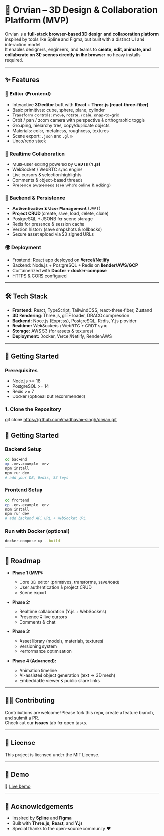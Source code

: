 # 🌌 Orvian – 3D Design & Collaboration Platform (MVP)

Orvian is a **full-stack browser-based 3D design and collaboration platform** inspired by tools like Spline and Figma, but built with a distinct UI and interaction model.  
It enables designers, engineers, and teams to **create, edit, animate, and collaborate on 3D scenes directly in the browser**  no heavy installs required.  

---

## ✨ Features

### 🎨 Editor (Frontend)
- Interactive **3D editor** built with **React + Three.js (react-three-fiber)**  
- Basic primitives: cube, sphere, plane, cylinder  
- Transform controls: move, rotate, scale, snap-to-grid  
- Orbit / pan / zoom camera with perspective & orthographic toggle  
- Grouping, hierarchy tree, copy/duplicate objects  
- Materials: color, metalness, roughness, textures  
- Scene export: `.json` and `.glTF`  
- Undo/redo stack  

### 🤝 Realtime Collaboration
- Multi-user editing powered by **CRDTs (Y.js)**  
- WebSocket / WebRTC sync engine  
- Live cursors & selection highlights  
- Comments & object-based threads  
- Presence awareness (see who’s online & editing)  

### 🔐 Backend & Persistence
- **Authentication & User Management** (JWT)  
- **Project CRUD** (create, save, load, delete, clone)  
- PostgreSQL + JSONB for scene storage  
- Redis for presence & session cache  
- Version history (save snapshots & rollbacks)  
- Secure asset upload via S3 signed URLs  

### 🌍 Deployment
- Frontend: React app deployed on **Vercel/Netlify**  
- Backend: Node.js + PostgreSQL + Redis on **Render/AWS/GCP**  
- Containerized with **Docker + docker-compose**  
- HTTPS & CORS configured  

---

## 🛠️ Tech Stack

- **Frontend:** React, TypeScript, TailwindCSS, react-three-fiber, Zustand  
- **3D Rendering:** Three.js, glTF loader, DRACO compression  
- **Backend:** Node.js (Express), PostgreSQL, Redis, Y.js provider  
- **Realtime:** WebSockets / WebRTC + CRDT sync  
- **Storage:** AWS S3 (for assets & textures)  
- **Deployment:** Docker, Vercel/Netlify, Render/AWS  

---

## 🚀 Getting Started

### Prerequisites
- Node.js >= 18  
- PostgreSQL >= 14  
- Redis >= 7  
- Docker (optional but recommended)  

### 1. Clone the Repository
git clone https://github.com/madhavan-singh/orvian.git

## 🚀 Getting Started

### Backend Setup
```bash
cd backend
cp .env.example .env
npm install
npm run dev
# add your DB, Redis, S3 keys
```

### Frontend Setup
```bash 
cd frontend
cp .env.example .env   
npm install
npm run dev
# add backend API URL + WebSocket URL
```

### Run with Docker (optional)
```bash
docker-compose up --build
```

---

## 📅 Roadmap

- **Phase 1 (MVP):**  
  - Core 3D editor (primitives, transforms, save/load)  
  - User authentication & project CRUD  
  - Scene export  

- **Phase 2:**  
  - Realtime collaboration (Y.js + WebSockets)  
  - Presence & live cursors  
  - Comments & chat  

- **Phase 3:**  
  - Asset library (models, materials, textures)  
  - Versioning system  
  - Performance optimization  

- **Phase 4 (Advanced):**  
  - Animation timeline  
  - AI-assisted object generation (text → 3D mesh)  
  - Embeddable viewer & public share links  

---

## 🧑‍💻 Contributing

Contributions are welcome! Please fork this repo, create a feature branch, and submit a PR.  
Check out our **issues** tab for open tasks.  

---

## 📜 License

This project is licensed under the MIT License.  

---

## 🎥 Demo

🔗 [Live Demo]([https://orvian.app](https://orvian-3d.vercel.app/))  

---

## 🙌 Acknowledgements
- Inspired by **Spline** and **Figma**  
- Built with **Three.js**, **React**, and **Y.js**  
- Special thanks to the open-source community ❤️
